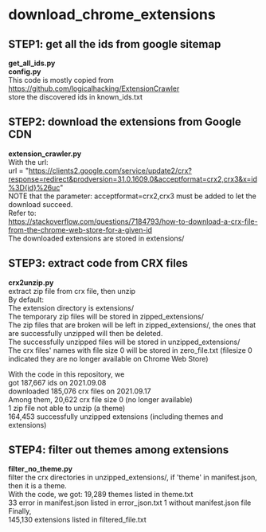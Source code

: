 # download_chrome_extensions

## STEP1: get all the ids from google sitemap
**get_all_ids.py**  
**config.py**  
This code is mostly copied from https://github.com/logicalhacking/ExtensionCrawler  
store the discovered ids in known_ids.txt  


## STEP2: download the extensions from Google CDN
**extension_crawler.py**  
With the url:  
url = "https://clients2.google.com/service/update2/crx?response=redirect&prodversion=31.0.1609.0&acceptformat=crx2,crx3&x=id%3D{id}%26uc"  
NOTE that the parameter: acceptformat=crx2,crx3 must be added to let the download succeed.   
Refer to:   
https://stackoverflow.com/questions/7184793/how-to-download-a-crx-file-from-the-chrome-web-store-for-a-given-id  
The downloaded extensions are stored in extensions/  

## STEP3: extract code from CRX files
**crx2unzip.py**  
extract zip file from crx file, then unzip  
By default:  
The extension directory is extensions/  
The temporary zip files will be stored in zipped_extensions/  
The zip files that are broken will be left in zipped_extensions/, the ones that are successfully unzipped will then be deleted.  
The successfully unzipped files will be stored in unzipped_extensions/  
The crx files' names with file size 0 will be stored in zero_file.txt (filesize 0 indicated they are no longer available on Chrome Web Store)  


With the code in this repository, we  
got 187,667 ids on 2021.09.08  
downloaded 185,076 crx files on 2021.09.17  
Among them, 20,622 crx file size 0 (no longer available)  
1 zip file not able to unzip (a theme)  
164,453 successfully unzipped extensions (including themes and extensions)  

## STEP4: filter out themes among extensions
**filter_no_theme.py**  
filter the crx directories in unzipped_extensions/, if 'theme' in manifest.json, then it is a theme.  
With the code, we got: 
19,289 themes listed in theme.txt  
33 error in manifest.json listed in error_json.txt 
1 without manifest.json file  
Finally,  
145,130 extensions listed in filtered_file.txt  

